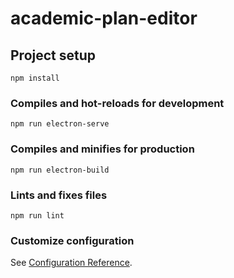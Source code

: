 # academic-plan-editor

## Project setup
```
npm install
```

### Compiles and hot-reloads for development
```
npm run electron-serve
```

### Compiles and minifies for production
```
npm run electron-build
```

### Lints and fixes files
```
npm run lint
```

### Customize configuration
See [Configuration Reference](https://cli.vuejs.org/config/).
